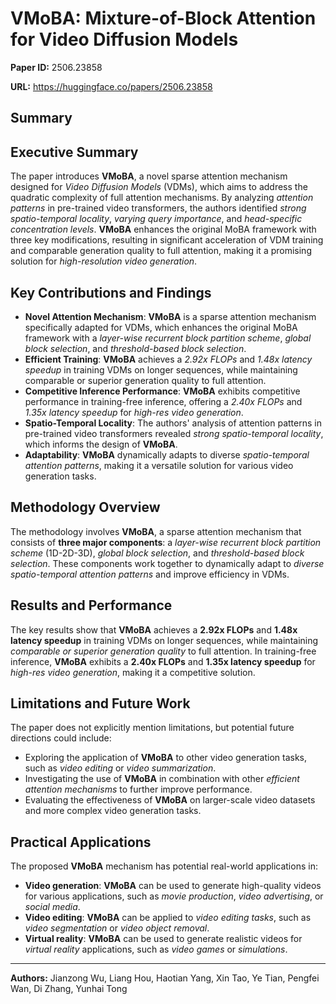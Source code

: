# VMoBA: Mixture-of-Block Attention for Video Diffusion Models

**Paper ID:** 2506.23858

**URL:** https://huggingface.co/papers/2506.23858

## Summary

## Executive Summary
The paper introduces **VMoBA**, a novel sparse attention mechanism designed for *Video Diffusion Models* (VDMs), which aims to address the quadratic complexity of full attention mechanisms. By analyzing *attention patterns* in pre-trained video transformers, the authors identified *strong spatio-temporal locality*, *varying query importance*, and *head-specific concentration levels*. **VMoBA** enhances the original MoBA framework with three key modifications, resulting in significant acceleration of VDM training and comparable generation quality to full attention, making it a promising solution for *high-resolution video generation*.

## Key Contributions and Findings
* **Novel Attention Mechanism**: **VMoBA** is a sparse attention mechanism specifically adapted for VDMs, which enhances the original MoBA framework with a *layer-wise recurrent block partition scheme*, *global block selection*, and *threshold-based block selection*.
* **Efficient Training**: **VMoBA** achieves a *2.92x FLOPs* and *1.48x latency speedup* in training VDMs on longer sequences, while maintaining comparable or superior generation quality to full attention.
* **Competitive Inference Performance**: **VMoBA** exhibits competitive performance in training-free inference, offering a *2.40x FLOPs* and *1.35x latency speedup* for *high-res video generation*.
* **Spatio-Temporal Locality**: The authors' analysis of attention patterns in pre-trained video transformers revealed *strong spatio-temporal locality*, which informs the design of **VMoBA**.
* **Adaptability**: **VMoBA** dynamically adapts to diverse *spatio-temporal attention patterns*, making it a versatile solution for various video generation tasks.

## Methodology Overview
The methodology involves **VMoBA**, a sparse attention mechanism that consists of **three major components**: a *layer-wise recurrent block partition scheme* (1D-2D-3D), *global block selection*, and *threshold-based block selection*. These components work together to dynamically adapt to *diverse spatio-temporal attention patterns* and improve efficiency in VDMs.

## Results and Performance
The key results show that **VMoBA** achieves a **2.92x FLOPs** and **1.48x latency speedup** in training VDMs on longer sequences, while maintaining *comparable or superior generation quality* to full attention. In training-free inference, **VMoBA** exhibits a **2.40x FLOPs** and **1.35x latency speedup** for *high-res video generation*, making it a competitive solution.

## Limitations and Future Work
The paper does not explicitly mention limitations, but potential future directions could include:
* Exploring the application of **VMoBA** to other video generation tasks, such as *video editing* or *video summarization*.
* Investigating the use of **VMoBA** in combination with other *efficient attention mechanisms* to further improve performance.
* Evaluating the effectiveness of **VMoBA** on larger-scale video datasets and more complex video generation tasks.

## Practical Applications
The proposed **VMoBA** mechanism has potential real-world applications in:
* **Video generation**: **VMoBA** can be used to generate high-quality videos for various applications, such as *movie production*, *video advertising*, or *social media*.
* **Video editing**: **VMoBA** can be applied to *video editing tasks*, such as *video segmentation* or *video object removal*.
* **Virtual reality**: **VMoBA** can be used to generate realistic videos for *virtual reality* applications, such as *video games* or *simulations*.

---

**Authors:** Jianzong Wu, Liang Hou, Haotian Yang, Xin Tao, Ye Tian, Pengfei Wan, Di Zhang, Yunhai Tong
